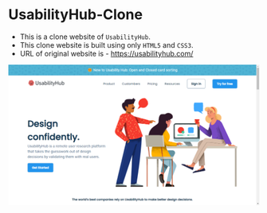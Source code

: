 # UsabilityHub-Clone

- This is a clone website of ```UsabilityHub```.
- This clone website is built using only ```HTML5``` and ```CSS3```.
- URL of original website is - https://usabilityhub.com/

![image](https://github.com/santosh-babu/santosh-babu/blob/a0ac28fa3546f507d86785aece3f39ce816d7015/UsabilityHub_clone.png)
